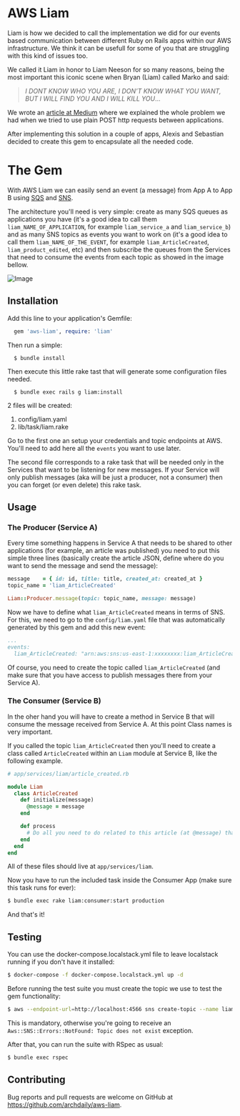 # AWS Liam

Liam is how we decided to call the implementation we did for our events based communication between different Ruby on Rails apps within our AWS infrastructure. We think it can be usefull for some of you that are struggling with this kind of issues too.

We called it Liam in honor to Liam Neeson for so many reasons, being the most important this iconic scene when Bryan (Liam) called Marko and said:

> *I DONT KNOW WHO YOU ARE, I DON’T KNOW WHAT YOU WANT, BUT I WILL FIND YOU AND I WILL KILL YOU*...

We wrote an [article at Medium](https://medium.com/archdaily-on-technology/microservices-events-aws-our-path-to-improve-communication-between-our-ruby-on-rails-apps-501b65e35fa3) where we explained the whole problem we had when we tried to use plain POST http requests between applications.

After implementing this solution in a couple of apps, Alexis and Sebastian decided to create this gem to encapsulate all the needed code.


# The Gem

With AWS Liam we can easily send an event (a message) from App A to App B using [SQS](https://docs.aws.amazon.com/AWSSimpleQueueService/latest/SQSDeveloperGuide/welcome.html) and [SNS](https://docs.aws.amazon.com/sns/latest/dg/welcome.html). 

The architecture you'll need is very simple: create as many SQS queues as applications you have (it's a good idea to call them `liam_NAME_OF_APPLICATION`, for example `liam_service_a` and `liam_service_b`) and as many SNS topics as events you want to work on (it's a good idea to call them `liam_NAME_OF_THE_EVENT`, for example `liam_ArticleCreated`, `liam_product_edited`, etc) and then subscribe the queues from the Services that need to consume the events from each topic as showed in the image bellow.

![Image](https://miro.medium.com/max/4000/1*DjlJlFUnT1UgviJzNJZ-xQ.png)

## Installation

Add this line to your application's Gemfile:

```ruby
  gem 'aws-liam', require: 'liam'
```
Then run a simple:
```
  $ bundle install
```

Then execute this little rake tast that will generate some configuration files needed.

```
  $ bundle exec rails g liam:install
```

2 files will be created:

 1. config/liam.yaml
 2. lib/task/liam.rake

Go to the first one an setup your credentials and topic endpoints at AWS. You'll need to add here all the `events` you want to use later. 

The second file corresponds to a rake task that will be needed only in the Services that want to be listening for new messages. If your Service will only publish messages (aka will be just a producer, not a consumer) then you can forget (or even delete) this rake task.

## Usage

### The Producer (Service A)
Every time something happens in Service A that needs to be shared to other applications (for example, an article was published) you need to put this simple three lines (basically create the article JSON, define where do you want to send the message and send the message):

```ruby
message    = { id: id, title: title, created_at: created_at }
topic_name = 'liam_ArticleCreated'

Liam::Producer.message(topic: topic_name, message: message)
```

Now we have to define what `liam_ArticleCreated` means in terms of SNS. For this, we need to go to the `config/liam.yaml` file that was automatically generated by this gem and add this new event:

```yaml
...
events:
  liam_ArticleCreated: "arn:aws:sns:us-east-1:xxxxxxxx:liam_ArticleCreated"
```

Of course, you need to create the topic called `liam_ArticleCreated` (and make sure that you have access to publish messages there from your Service A).

### The Consumer (Service B)
In the oher hand you will have to create a method in Service B that will consume the message received from Service A. At this point Class names is very important.

If you called the topic `liam_ArticleCreated` then you'll need to create a class called `ArticleCreated` within an `Liam` module at Service B, like the following example.

```ruby
# app/services/liam/article_created.rb

module Liam
  class ArticleCreated
    def initialize(message)
      @message = message
    end

    def process
      # Do all you need to do related to this article (at @message) that has been created at Service A
    end
  end
end
```
All of these files should live at `app/services/liam`.

Now you have to run the included task inside the Consumer App (make sure this task runs for ever):

```bash
$ bundle exec rake liam:consumer:start production
```

And that's it!

## Testing

You can use the docker-compose.localstack.yml file to leave localstack running if you don't have it installed:

```bash
$ docker-compose -f docker-compose.localstack.yml up -d
```

Before running the test suite you must create the topic we use to test the gem functionality:

```bash
$ aws --endpoint-url=http://localhost:4566 sns create-topic --name liam_TestProducer
```

This is mandatory, otherwise you're going to receive an `Aws::SNS::Errors::NotFound: Topic does not exist` exception.

After that, you can run the suite with RSpec as usual:

```bash
$ bundle exec rspec
```

## Contributing

Bug reports and pull requests are welcome on GitHub at https://github.com/archdaily/aws-liam.
